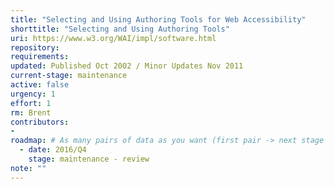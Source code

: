 ```yaml
---
title: "Selecting and Using Authoring Tools for Web Accessibility"
shorttitle: "Selecting and Using Authoring Tools"
uri: https://www.w3.org/WAI/impl/software.html
repository: 
requirements: 
updated: Published Oct 2002 / Minor Updates Nov 2011
current-stage: maintenance
active: false
urgency: 1
effort: 1
rm: Brent
contributors:
- 
roadmap: # As many pairs of data as you want (first pair -> next stage in the tool)
  - date: 2016/Q4
    stage: maintenance - review
note: ""
---
```

